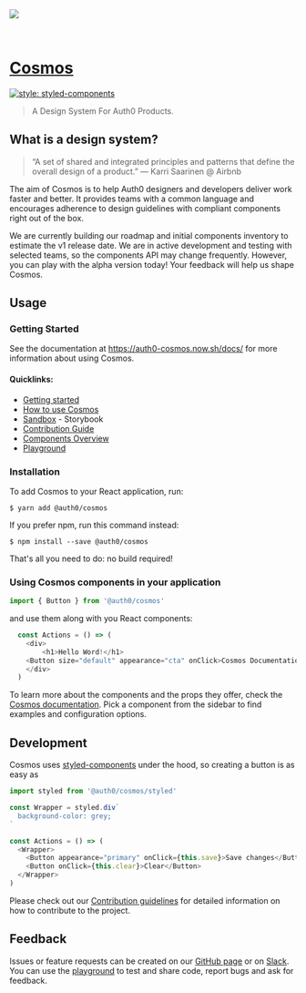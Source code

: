 
<img src="https://cdn.auth0.com/website/cosmos/github/readme-header.png">

&nbsp;

# [Cosmos](https://auth0-cosmos.now.sh/)

[![style: styled-components](https://img.shields.io/badge/style-%F0%9F%92%85%20styled--components-orange.svg?colorB=daa357&colorA=db748e)](https://github.com/styled-components/styled-components)

> A Design System For Auth0 Products.

## What is a design system?

> “A set of shared and integrated principles and patterns that define the overall design of a product.” — Karri Saarinen @ Airbnb

The aim of Cosmos is to help Auth0 designers and developers deliver work faster and better. It provides teams with a common language and encourages adherence to design guidelines with compliant components right out of the box.

We are currently building our roadmap and initial components inventory to estimate the v1 release date. We are in active development and testing with selected teams, so the components API may change frequently. However, you can play with the alpha version today! Your feedback will help us shape Cosmos.

## Usage

### Getting Started

See the documentation at https://auth0-cosmos.now.sh/docs/ for more information about using Cosmos.

#### Quicklinks:

- [Getting started](https://auth0-cosmos.now.sh/docs/)
- [How to use Cosmos](https://auth0-cosmos.now.sh/docs/#/usage)
- [Sandbox](https://auth0-cosmos.now.sh/sandbox) - Storybook
- [Contribution Guide](https://auth0-cosmos.now.sh/docs/#/contribution-guide)
- [Components Overview](https://auth0-cosmos.now.sh/docs/#/overview)
- [Playground](https://auth0-cosmos.now.sh/docs/#/playground) 

### Installation

To add Cosmos to your React application, run:

```
$ yarn add @auth0/cosmos
```

If you prefer npm, run this command instead:

```
$ npm install --save @auth0/cosmos
```

That's all you need to do: no build required!


### Using Cosmos components in your application

```js
import { Button } from '@auth0/cosmos'
```

and use them along with you React components:

``` js
  const Actions = () => (
    <div>
      	<h1>Hello Word!</h1>
	<Button size="default" appearance="cta" onClick>Cosmos Documentation</Button>
    </div>
  )
```
            
To learn more about the components and the props they offer, check the [Cosmos documentation](https://auth0-cosmos.now.sh/docs/#/). Pick a component from the sidebar to find examples and configuration options. 


## Development

Cosmos uses [styled-components](https://www.styled-components.com) under the hood, so creating a button is as easy as

```js
import styled from '@auth0/cosmos/styled'

const Wrapper = styled.div`
  background-color: grey;
`

const Actions = () => (
  <Wrapper>
    <Button appearance="primary" onClick={this.save}>Save changes</Button>
    <Button onClick={this.clear}>Clear</Button>
  </Wrapper>
)
```

Please check out our [Contribution guidelines](https://auth0-cosmos.now.sh/docs/#/contribution-guide) for detailed information on how to contribute to the project.

## Feedback

Issues or feature requests can be created on our [GitHub page](https://github.com/auth0/cosmos/issues) or on [Slack](https://auth0.slack.com/messages/C5ZK0DD8X). You can use the [playground](https://auth0-cosmos.now.sh/docs/#/playground) to test and share code, report bugs and ask for feedback.
